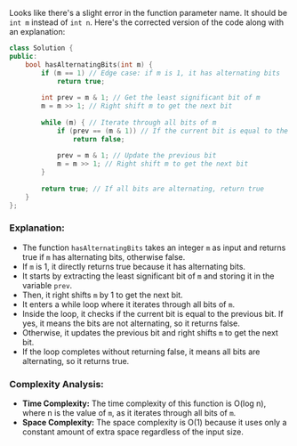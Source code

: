 Looks like there's a slight error in the function parameter name. It should be `int m` instead of `int n`. Here's the corrected version of the code along with an explanation:

```cpp
class Solution {
public:
    bool hasAlternatingBits(int m) {
        if (m == 1) // Edge case: if m is 1, it has alternating bits
            return true;
        
        int prev = m & 1; // Get the least significant bit of m
        m = m >> 1; // Right shift m to get the next bit
        
        while (m) { // Iterate through all bits of m
            if (prev == (m & 1)) // If the current bit is equal to the previous bit, return false
                return false;
            
            prev = m & 1; // Update the previous bit
            m = m >> 1; // Right shift m to get the next bit
        }
        
        return true; // If all bits are alternating, return true
    }
};
```

### Explanation:

- The function `hasAlternatingBits` takes an integer `m` as input and returns true if `m` has alternating bits, otherwise false.
- If `m` is 1, it directly returns true because it has alternating bits.
- It starts by extracting the least significant bit of `m` and storing it in the variable `prev`.
- Then, it right shifts `m` by 1 to get the next bit.
- It enters a while loop where it iterates through all bits of `m`.
- Inside the loop, it checks if the current bit is equal to the previous bit. If yes, it means the bits are not alternating, so it returns false.
- Otherwise, it updates the previous bit and right shifts `m` to get the next bit.
- If the loop completes without returning false, it means all bits are alternating, so it returns true.

### Complexity Analysis:

- **Time Complexity:** The time complexity of this function is O(log n), where n is the value of `m`, as it iterates through all bits of `m`.
- **Space Complexity:** The space complexity is O(1) because it uses only a constant amount of extra space regardless of the input size.
